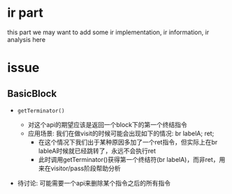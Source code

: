 # ir part

this part we may want to add some ir implementation, ir information, ir analysis here

# issue

## BasicBlock

- `getTerminator()`
  - 对这个api的期望应该是返回一个block下的第一个终结指令
  - 应用场景: 我们在做visit的时候可能会出现如下的情况: br labelA; ret;
    - 在这个情况下我们出于某种原因多加了一个ret指令，但实际上在br lableA时候就已经跳转了，永远不会执行ret
    - 此时调用getTerminator()获得第一个终结符(br labelA)，而非ret，用来在visitor/pass阶段帮助分析


- 待讨论: 可能需要一个api来删除某个指令之后的所有指令
